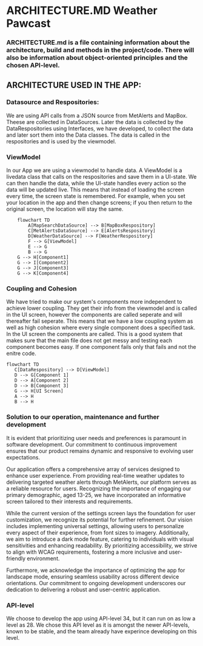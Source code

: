 
# ARCHITECTURE.MD Weather Pawcast
### ARCHITECTURE.md is a file containing information about the architecture, build and methods in the project/code. There will also be information about object-oriented principles and the chosen API-level.

## ARCHITECTURE USED IN THE APP:




### Datasource and Respositories:
We are using API calls from a JSON source from MetAlerts and MapBox. Theese are collected in DataSources. Later the data is collected by the DataRespositories using Interfaces, we have developed, to collect the data and later sort them into the Data classes. The data is called in the respositories and is used by the viewmodel. 

### ViewModel
In our App we are using a viewmodel to handle data. A ViewModel is a livedata class that calls on the respositories and save them in a UI-state. We can then handle the data, while the UI-state handles every action so the data will be updated live. This means that instead of loading the screen every time, the screen state is remembered. For example, when you set your location in the app and then change screens; if you then return to the original screen, the location will stay the same.

```mermaid
    flowchart TD
        A[MapSearchDataSource] --> B[MapBoxRespository]
        C[MetAlertsDataSource] --> E[AlertsRespository]
        D[WeatherDataSource] --> F[WeatherRespository]
        F --> G[ViewModel]
        E --> G
        B --> G
    G --> H[Component1]
    G --> I[Component2]
    G --> J[Component3]
    G --> K[Component4]  
```

### Coupling and Cohesion
We have tried to make our system's components more independent to achieve lower coupling. They get their info from the viewmodel and is called in the UI screen, however the components are called seperate and will thereafter fail seperate. This means that we have a low coupling system as well as high cohesion where every single component does a specified task. In the UI screen the components are called. This is a good system that makes sure that the main file does not get messy and testing each component becomes easy. If one component fails only that fails and not the enitre code.
 ```mermaid
flowchart TD
    C[DataRespository] --> D[ViewModel]
    D --> G[Component 1]
    D --> A[Component 2]
    D --> B[Component 3]
    G --> H[UI Screen]
    A --> H
    B --> H
```
### Solution to our operation, maintenance and further development

It is evident that prioritizing user needs and preferences is paramount in software development. Our commitment to continuous improvement ensures that our product remains dynamic and responsive to evolving user expectations.

Our application offers a comprehensive array of services designed to enhance user experience. From providing real-time weather updates to delivering targeted weather alerts through MetAlerts, our platform serves as a reliable resource for users. Recognizing the importance of engaging our primary demographic, aged 13-25, we have incorporated an informative screen tailored to their interests and requirements.

While the current version of the settings screen lays the foundation for user customization, we recognize its potential for further refinement. Our vision includes implementing universal settings, allowing users to personalize every aspect of their experience, from font sizes to imagery. Additionally, we aim to introduce a dark mode feature, catering to individuals with visual sensitivities and enhancing readability. By prioritizing accessibility, we strive to align with WCAG requirements, fostering a more inclusive and user-friendly environment.

Furthermore, we acknowledge the importance of optimizing the app for landscape mode, ensuring seamless usability across different device orientations. Our commitment to ongoing development underscores our dedication to delivering a robust and user-centric application.

### API-level
We choose to develop the app using API-level 34, but it can run on as low a level as 28. We chose this API level as it is amongst the newer API-levels, known to be stable, and the team already have experince developing on this level.



